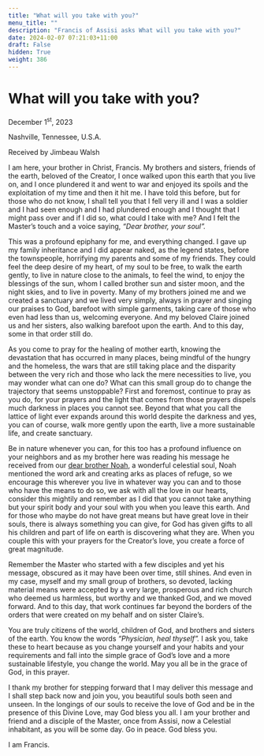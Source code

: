 ```yaml
---
title: "What will you take with you?"
menu_title: ""
description: "Francis of Assisi asks What will you take with you?"
date: 2024-02-07 07:21:03+11:00
draft: False
hidden: True
weight: 386
---
```

# What will you take with you?

December 1<sup>st</sup>, 2023

Nashville, Tennessee, U.S.A.

Received by Jimbeau Walsh  

I am here, your brother in Christ, Francis. My brothers and sisters, friends of the earth, beloved of the Creator, I once walked upon this earth that you live on, and I once plundered it and went to war and enjoyed its spoils and the exploitation of my time and then it hit me. I have told this before, but for those who do not know, I shall tell you that I fell very ill and I was a soldier and I had seen enough and I had plundered enough and I thought that I might pass over and if I did so, what could I take with me? And I felt the Master’s touch and a voice saying, *“Dear brother, your soul”.* 

This was a profound epiphany for me, and everything changed. I gave up my family inheritance and I did appear naked, as the legend states, before the townspeople, horrifying my parents and some of my friends. They could feel the deep desire of my heart, of my soul to be free, to walk the earth gently, to live in nature close to the animals, to feel the wind, to enjoy the blessings of the sun, whom I called brother sun and sister moon, and the night skies, and to live in poverty. Many of my brothers joined me and we created a sanctuary and we lived very simply, always in prayer and singing our praises to God, barefoot with simple garments, taking care of those who even had less than us, welcoming everyone. And my beloved Claire joined us and her sisters, also walking barefoot upon the earth. And to this day, some in that order still do. 
   
As you come to pray for the healing of mother earth, knowing the devastation that has occurred in many places, being mindful of the hungry and the homeless, the wars that are still taking place and the disparity between the very rich and those who lack the mere necessities to live, you may wonder what can one do? What can this small group do to change the trajectory that seems unstoppable? First and foremost, continue to pray as you do, for your prayers and the light that comes from those prayers dispels much darkness in places you cannot see. Beyond that what you call the lattice of light ever expands around this world despite the darkness and yes, you can of course, walk more gently upon the earth, live a more sustainable life, and create sanctuary. 

Be in nature whenever you can, for this too has a profound influence on your neighbors and as my brother here was reading his message he received from our [dear brother Noah](/contemporary-messages/messages-sorted-year/messages-2023/leap-of-faith-jw-23-oct-2023/), a wonderful celestial soul, Noah mentioned the word ark and creating arks as places of refuge, so we encourage this wherever you live in whatever way you can and to those who have the means to do so, we ask with all the love in our hearts, consider this mightily and remember as I did that you cannot take anything but your spirit body and your soul with you when you leave this earth. And for those who maybe do not have great means but have great love in their souls, there is always something you can give, for God has given gifts to all his children and part of life on earth is discovering what they are. When you couple this with your prayers for the Creator’s love, you create a force of great magnitude.
    
Remember the Master who started with a few disciples and yet his message, obscured as it may have been over time, still shines. And even in my case, myself and my small group of brothers, so devoted, lacking material means were accepted by a very large, prosperous and rich church who deemed us harmless, but worthy and we thanked God, and we moved forward. And to this day, that work continues far beyond the borders of the orders that were created on my behalf and on sister Claire’s.  
  
You are truly citizens of the world, children of God, and brothers and sisters of the earth. You know the words *“Physician, heal thyself”.* I ask you, take these to heart because as you change yourself and your habits and your requirements and fall into the simple grace of God’s love and a more sustainable lifestyle, you change the world. May you all be in the grace of God, in this prayer.  
  
I thank my brother for stepping forward that I may deliver this message and I shall step back now and join you, you beautiful souls both seen and unseen. In the longings of our souls to receive the love of God and be in the presence of this Divine Love, may God bless you all. I am your brother and friend and a disciple of the Master, once from Assisi, now a Celestial inhabitant, as you will be some day. Go in peace. God bless you.
    
I am Francis.